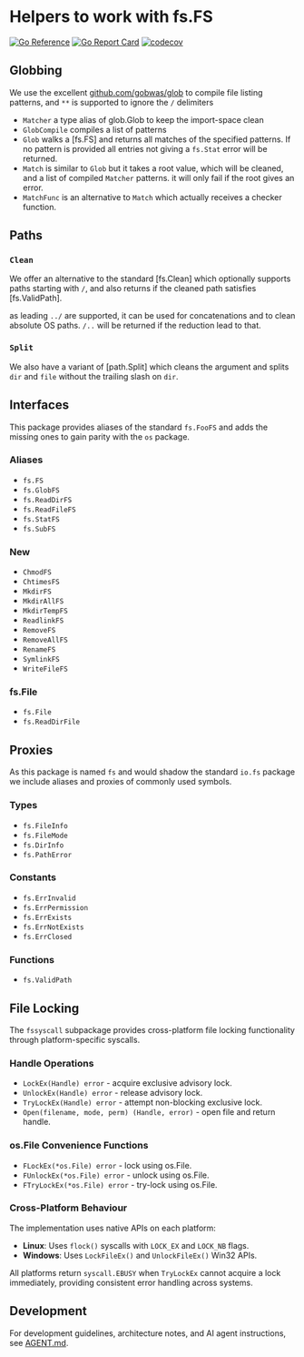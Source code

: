 # Helpers to work with fs.FS

[![Go Reference][godoc-badge]][godoc-link]
[![Go Report Card][goreportcard-badge]][goreportcard-link]
[![codecov][codecov-badge]][codecov-link]

[godoc-badge]: https://pkg.go.dev/badge/darvaza.org/x/fs.svg
[godoc-link]: https://pkg.go.dev/darvaza.org/x/fs
[goreportcard-badge]: https://goreportcard.com/badge/darvaza.org/x/fs
[goreportcard-link]: https://goreportcard.com/report/darvaza.org/x/fs
[codecov-badge]: https://codecov.io/github/darvaza-proxy/x/graph/badge.svg?flag=fs
[codecov-link]: https://codecov.io/gh/darvaza-proxy/x

## Globbing

We use the excellent [github.com/gobwas/glob](https://github.com/gobwas/glob)
to compile file listing patterns, and `**` is supported to ignore the `/`
delimiters

* `Matcher` a type alias of glob.Glob to keep the import-space clean
* `GlobCompile` compiles a list of patterns
* `Glob` walks a [fs.FS] and returns all matches of the specified patterns.
  If no pattern is provided all entries not giving a `fs.Stat` error will be
  returned.
* `Match` is similar to `Glob` but it takes a root value, which will be cleaned,
  and a list of compiled `Matcher` patterns. it will only fail if the root
  gives an error.
* `MatchFunc` is an alternative to `Match` which actually receives a checker
  function.

## Paths

### `Clean`

We offer an alternative to the standard [fs.Clean] which optionally supports
paths starting with `/`, and also returns if the cleaned path satisfies
[fs.ValidPath].

as leading `../` are supported, it can be used for concatenations and to clean
absolute OS paths. `/..` will be returned if the reduction lead to that.

### `Split`

We also have a variant of [path.Split] which cleans the argument and splits
`dir` and `file` without the trailing slash on `dir`.

## Interfaces

This package provides aliases of the standard `fs.FooFS` and adds the missing
ones to gain parity with the `os` package.

### Aliases

* `fs.FS`
* `fs.GlobFS`
* `fs.ReadDirFS`
* `fs.ReadFileFS`
* `fs.StatFS`
* `fs.SubFS`

### New

* `ChmodFS`
* `ChtimesFS`
* `MkdirFS`
* `MkdirAllFS`
* `MkdirTempFS`
* `ReadlinkFS`
* `RemoveFS`
* `RemoveAllFS`
* `RenameFS`
* `SymlinkFS`
* `WriteFileFS`

### fs.File

* `fs.File`
* `fs.ReadDirFile`

## Proxies

As this package is named `fs` and would shadow the standard `io.fs` package we
include aliases and proxies of commonly used symbols.

### Types

* `fs.FileInfo`
* `fs.FileMode`
* `fs.DirInfo`
* `fs.PathError`

### Constants

* `fs.ErrInvalid`
* `fs.ErrPermission`
* `fs.ErrExists`
* `fs.ErrNotExists`
* `fs.ErrClosed`

### Functions

* `fs.ValidPath`

## File Locking

The `fssyscall` subpackage provides cross-platform file locking functionality
through platform-specific syscalls.

### Handle Operations

* `LockEx(Handle) error` - acquire exclusive advisory lock.
* `UnlockEx(Handle) error` - release advisory lock.
* `TryLockEx(Handle) error` - attempt non-blocking exclusive lock.
* `Open(filename, mode, perm) (Handle, error)` - open file and return handle.

### os.File Convenience Functions

* `FLockEx(*os.File) error` - lock using os.File.
* `FUnlockEx(*os.File) error` - unlock using os.File.
* `FTryLockEx(*os.File) error` - try-lock using os.File.

### Cross-Platform Behaviour

The implementation uses native APIs on each platform:

* **Linux**: Uses `flock()` syscalls with `LOCK_EX` and `LOCK_NB` flags.
* **Windows**: Uses `LockFileEx()` and `UnlockFileEx()` Win32 APIs.

All platforms return `syscall.EBUSY` when `TryLockEx` cannot acquire a lock
immediately, providing consistent error handling across systems.

## Development

For development guidelines, architecture notes, and AI agent instructions, see
[AGENT.md](AGENT.md).
